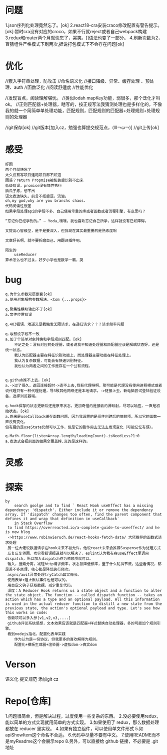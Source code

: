 <!-- 问题 -->
# 问题
1.json序列化处理竟然忘了。[ok]
2.react18-cra安装craco修改配置有警告提示。[ok]:暂时cra没有对应的croco，如果不行就reject或者自己webpack构建
3.redux和router两个月就快忘了，哭笑。[]语法也变了一部分。
4.刷新次数为2，盲猜组件严格模式下刷两次,据说打包模式下不会存在问题[ok]

<!-- 优化 -->
# 优化
//嵌入字符串处理，防攻击
//命名语义化
//接口降级、异常、缓存处理 、预处理、auth
//函数泛化
//阅读舒适度
//性能优化

//发现盲点，阅读理解堪忧。
//类似lodah mapKey功能，弱很多，那个泛化才叫ok。
//正则匹配器+处理器，瞎写的，按正规写法我猜测处理也是多样化的，不像我的就一个简简单单处理功能，匹配规则，匹配规则的匹配器+处理规则+处理规则的处理器

//git保存[ok]
//git版本[加入cz，勉强也算提交规范点，(lll￢ω￢)]
//git上传[ok]



<!-- 感受 -->
# 感受
    好困
    两个月就快忘了
    太久没有写项目连跑项目都不知道
    困惑？return Propmise被包装后识别不出来
    低级错误，promise没有惰性执行
    脑瓜子疼，想不出
    语文表达缺失，前言不搭后语。流泪。
    oh,my god,why are you branchs chaos.
    代码阅读性很差
    如果字段处理api的字段不多，自己使用笨重的库或者函数或者流程引擎，有意思吗？

    “忘记你已经学到的。” — Yoda,嘿嘿，我也喜欢忘记自己所学，这样就没有已知障碍。

    又提高心智模型，是不是要深入，但我现在其实最重要的是熟练度啊

    文章好长啊，就不要折磨自己，用翻译插件吧。

    陌生的
        useReducer
    算术怎么也不过关，好歹小学也是数学一霸，哭

<!-- bug -->
# bug
    q.为什么参数双层嵌套[ok]
    a.使用对象解构参数解决，<Com {...props}>

    q,聚集性模块输出不了[ok]
    a.文件位置错误

    q.403错误，难道又是我触发无限请求，在递归请求？？？请求频率问题

    q.与预设字段不一致
    a.加了个简单对象转换和字段规则匹配。[ok]
        不足之处：没有对应的处理器，或者说我不知道处理器和匹配器应该是解耦状态好，还是统一状态。
        我认为匹配器主要在特征识别功能上，而处理器主要功能在特征处理上。
        我认为复杂数据，可能会有快速识别特征。
        我也认为两者之间的工作是存在一个公有流程。


    q.github推不上去，[ok]
    a.->过了很久，返回连接超时->连不上去,我有代理呀啊，那可能是代理没有使用进程模式或者说代理只有一种代理处理，导3致其他网络还是本地请求。->链接上去，新电脑尝试登陆验证设备，选择浏览器端。

    q.hook保存的状态更新后还是原来状态，更加奇怪的是接收的源映射，尽可以响应，一直是初始状态。[ok]
    a.原来是useCallback缓存函数问题，因为我设置的是组件创建后的依赖项，所以它的函数一直没有变化，
    但有趣的是useState仍然可以工作，但是它的副作用去无法去发现变化（可能记忆有误）。

    q.Math.floor(listenArray.length/loadingCount)-isNeedLess?1:0
    a.表达式会把前面的结果全覆盖掉,真的是这样的。
# 灵感
# 探索
    by
        search goolge and to find ` React Hook useEffect has a missing dependency: 'dispatch'. Either include it or remove the dependency array. If 'dispatch' changes too often, find the parent component that defines it and wrap that definition in useCallback` 
        in Stack Overflow
     to find https://overreacted.io/a-complete-guide-to-useeffect/ and he is new blog
     ->https://www.robinwieruch.de/react-hooks-fetch-data/ 大佬推荐的函数式请求处理
     另一位大佬说数据请求在hook未来不被允许，他说react未来会推荐Suspense作为处理方式
     反复反复转圈，老实看错误报道就可以解决了，eslint认为我有在useEffect里调用dispatch，所以加入dispatch作为依赖项就可以。  
     输入，搜索分离，减轻http请求频率，状态锁降低频率，至于什么防抖节流，这些看情况，都是差不多原理，核心都是降低执行频次。
     async/awit异常处理tryCatch其实俺会。
     使用表单+阻止默认事件也是可以的。
     用自定义钩子获取数据，减少重复代码。
     深度：A Reducer Hook returns us a state object and a function to alter the state object. The function -- called dispatch function -- takes an action which has a type and an optional payload. All this information is used in the actual reducer function to distill a new state from the previous state, the action's optional payload and type. Let's see how this works in code:
     依赖项可以多入参[v1,v2,v3,....]
     github评论系统感想，文本效果应该就是匹配器+样式替换自动处理器，多的可能加个规则引擎。
     看到nodejs指北，配置化表单实践
        作为认为是一份协议，但我更多的喜欢解释为规则。
        配置化+模板生成器+渲染器->虚拟dom->真实dom

# Verson
语义化
提交规范
    添加git cz
# Repo[仓库]
1.问题很简单，但是解决过程，过度使用一些复杂的东西。
2.没必要使用redux，能以简单的方式实现就用简单的方式实现。
3.如果使用了 redux，那么数据处理都放在 reducer 里实现。
4.如果有独立组件，可以使用单文件形式
5.如apiShowItem这个命名不合适。
6.代码中尽量不要有中文。
7.使用README而不是myReadme这个会展示repo
8.另外，可以直接给 github 链接，不必要是 .git 地址